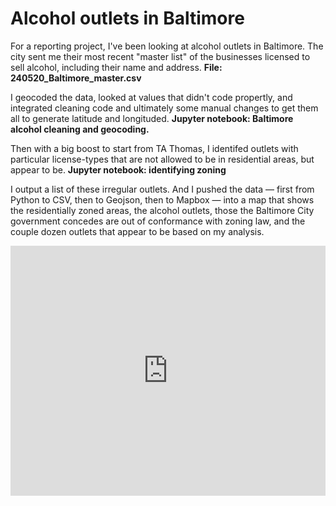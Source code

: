 # Alcohol outlets in Baltimore

For a reporting project, I've been looking at alcohol outlets in Baltimore. The city sent me their most recent "master list" of the businesses licensed to sell alcohol, including their name and address. **File: 240520_Baltimore_master.csv**

I geocoded the data, looked at values that didn't code propertly, and integrated cleaning code and ultimately some manual changes to get them all to generate latitude and longituded. **Jupyter notebook: Baltimore alcohol cleaning and geocoding.**

Then with a big boost to start from TA Thomas, I identifed outlets with particular license-types that are not allowed to be in residential areas, but appear to be. **Jupyter notebook: identifying zoning**

I output a list of these irregular outlets. And I pushed the data — first from Python to CSV, then to Geojson, then to Mapbox — into a map that shows the residentially zoned areas, the alcohol outlets, those the Baltimore City government concedes are out of conformance with zoning law, and the couple dozen outlets that appear to be based on my analysis. 

<iframe width='100%' height='400px' src="https://api.mapbox.com/styles/v1/tedalcorn/cly9350pm00lg01r1hpel7y3x.html?title=false&access_token=pk.eyJ1IjoidGVkYWxjb3JuIiwiYSI6ImNseGRpNGdvNzA2enUyanBzbGI2YTRjNjIifQ.Z92PAuKJ9CpLevlKT0y9vw&zoomwheel=false#13.51/39.2935/-76.63234" title="Baltimore liquor licenses" style="border:none;"></iframe>
